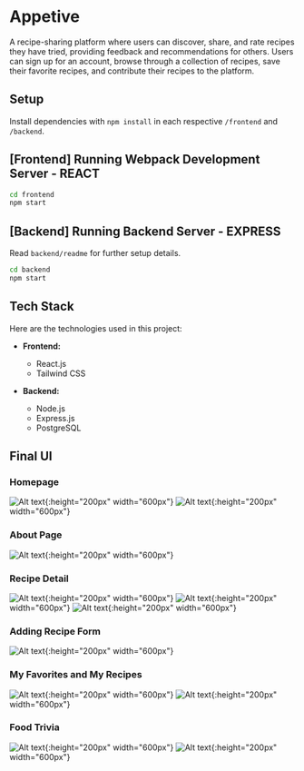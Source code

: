 
# Appetive
A recipe-sharing platform where users can discover, share, and rate recipes they have tried, providing feedback and recommendations for others. Users can sign up for an account, browse through a collection of recipes, save their favorite recipes, and contribute their recipes to the platform. 


## Setup

Install dependencies with `npm install` in each respective `/frontend` and `/backend`.

## [Frontend] Running Webpack Development Server - REACT

```sh
cd frontend
npm start
```

## [Backend] Running Backend Server - EXPRESS

Read `backend/readme` for further setup details.

```sh
cd backend
npm start
```
## Tech Stack

Here are the technologies used in this project:

- **Frontend:**
  - React.js
  - Tailwind CSS

- **Backend:**
  - Node.js
  - Express.js
  - PostgreSQL 

## Final UI

### Homepage

![Alt text](//frontend/src/Images/Final%20UI/homepage1.png){:height="200px" width="600px"}
![Alt text](//frontend/src/Images/Final%20UI/homepage2.png){:height="200px" width="600px"}

### About Page
![Alt text](//frontend/src/Images/Final%20UI/about-page.png){:height="200px" width="600px"}

### Recipe Detail
![Alt text](//frontend/src/Images/Final%20UI/recipe-detail.png){:height="200px" width="600px"}
![Alt text](//frontend/src/Images/Final%20UI/recipe-detail1.png){:height="200px" width="600px"}
![Alt text](//frontend/src/Images/Final%20UI/review.png){:height="200px" width="600px"}


### Adding Recipe Form
![Alt text](//frontend/src/Images/Final%20UI/add-recipe.png){:height="200px" width="600px"}

### My Favorites and My Recipes
![Alt text](//frontend/src/Images/Final%20UI/my-favs.png){:height="200px" width="600px"}
![Alt text](//frontend/src/Images/Final%20UI/my-recipes.png){:height="200px" width="600px"}

### Food Trivia
![Alt text](//frontend/src/Images/Final%20UI/trivia1.png){:height="200px" width="600px"}
![Alt text](//frontend/src/Images/Final%20UI/trivia2.png){:height="200px" width="600px"}
